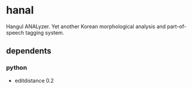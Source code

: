 hanal
=====

Hangul ANALyzer.
Yet another Korean morphological analysis and part-of-speech tagging system.


dependents
----------

### python
* editdistance 0.2
